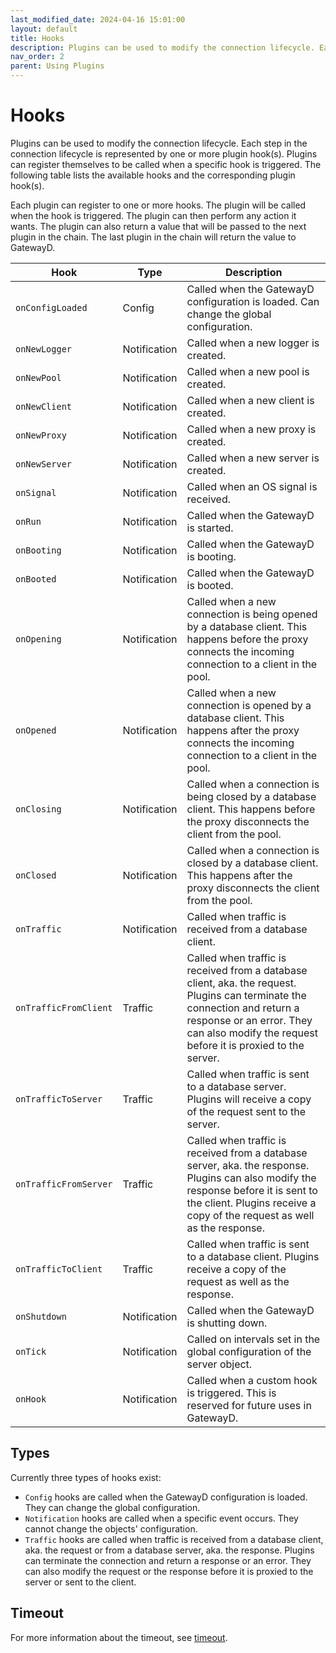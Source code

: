```yaml
---
last_modified_date: 2024-04-16 15:01:00
layout: default
title: Hooks
description: Plugins can be used to modify the connection lifecycle. Each step in the connection lifecycle is represented by one or more plugin hook(s). Plugins can register themselves to be called when a specific hook is triggered.
nav_order: 2
parent: Using Plugins
---
```


# Hooks

Plugins can be used to modify the connection lifecycle. Each step in the connection lifecycle is represented by one or more plugin hook(s). Plugins can register themselves to be called when a specific hook is triggered. The following table lists the available hooks and the corresponding plugin hook(s).

Each plugin can register to one or more hooks. The plugin will be called when the hook is triggered. The plugin can then perform any action it wants. The plugin can also return a value that will be passed to the next plugin in the chain. The last plugin in the chain will return the value to GatewayD.

| Hook                  | Type         | Description                                                                                                                                                                                                            |
| --------------------- | ------------ | ---------------------------------------------------------------------------------------------------------------------------------------------------------------------------------------------------------------------- |
| `onConfigLoaded`      | Config       | Called when the GatewayD configuration is loaded. Can change the global configuration.                                                                                                                                 |
| `onNewLogger`         | Notification | Called when a new logger is created.                                                                                                                                                                                   |
| `onNewPool`           | Notification | Called when a new pool is created.                                                                                                                                                                                     |
| `onNewClient`         | Notification | Called when a new client is created.                                                                                                                                                                                   |
| `onNewProxy`          | Notification | Called when a new proxy is created.                                                                                                                                                                                    |
| `onNewServer`         | Notification | Called when a new server is created.                                                                                                                                                                                   |
| `onSignal`            | Notification | Called when an OS signal is received.                                                                                                                                                                                  |
| `onRun`               | Notification | Called when the GatewayD is started.                                                                                                                                                                                   |
| `onBooting`           | Notification | Called when the GatewayD is booting.                                                                                                                                                                                   |
| `onBooted`            | Notification | Called when the GatewayD is booted.                                                                                                                                                                                    |
| `onOpening`           | Notification | Called when a new connection is being opened by a database client. This happens before the proxy connects the incoming connection to a client in the pool.                                                             |
| `onOpened`            | Notification | Called when a new connection is opened by a database client. This happens after the proxy connects the incoming connection to a client in the pool.                                                                    |
| `onClosing`           | Notification | Called when a connection is being closed by a database client. This happens before the proxy disconnects the client from the pool.                                                                                     |
| `onClosed`            | Notification | Called when a connection is closed by a database client. This happens after the proxy disconnects the client from the pool.                                                                                            |
| `onTraffic`           | Notification | Called when traffic is received from a database client.                                                                                                                                                                |
| `onTrafficFromClient` | Traffic      | Called when traffic is received from a database client, aka. the request. Plugins can terminate the connection and return a response or an error. They can also modify the request before it is proxied to the server. |
| `onTrafficToServer`   | Traffic      | Called when traffic is sent to a database server. Plugins will receive a copy of the request sent to the server.                                                                                                       |
| `onTrafficFromServer` | Traffic      | Called when traffic is received from a database server, aka. the response. Plugins can also modify the response before it is sent to the client. Plugins receive a copy of the request as well as the response.        |
| `onTrafficToClient`   | Traffic      | Called when traffic is sent to a database client.  Plugins receive a copy of the request as well as the response.                                                                                                      |
| `onShutdown`          | Notification | Called when the GatewayD is shutting down.                                                                                                                                                                             |
| `onTick`              | Notification | Called on intervals set in the global configuration of the server object.                                                                                                                                              |
| `onHook`              | Notification | Called when a custom hook is triggered. This is reserved for future uses in GatewayD.                                                                                                                                  |

## Types

Currently three types of hooks exist:

- `Config` hooks are called when the GatewayD configuration is loaded. They can change the global configuration.
- `Notification` hooks are called when a specific event occurs. They cannot change the objects' configuration.
- `Traffic` hooks are called when traffic is received from a database client, aka. the request or from a database server, aka. the response. Plugins can terminate the connection and return a response or an error. They can also modify the request or the response before it is proxied to the server or sent to the client.

## Timeout

For more information about the timeout, see [timeout](/using-plugins/plugins#timeout).
